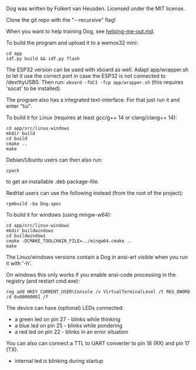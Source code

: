 Dog was written by Folkert van Heusden.
Licensed under the MIT license.


Clone the git repo with the "--recursive" flag!

When you want to help training Dog, see [helping-me-out.md](helping-me-out.md).


To build the program and upload it to a wemos32 mini:

	cd app
	idf.py build && idf.py flash

The ESP32 version can be used with xboard as well.
Adapt app/wrapper.sh to let it use the correct port in case the ESP32 is not connected to /dev/ttyUSB0.
Then run: `xboard -fUCI -fcp app/wrapper.sh` (this requires 'socat' to be installed).

The program also has a integrated text-interface. For that just run it and enter "tui".

To build it for Linux (requires at least gcc/g++ 14 or clang/clang++ 14):

	cd app/src/linux-windows
	mkdir build
	cd build
	cmake ..
	make

Debian/Ubuntu users can then also run:

    cpack

to get an installable .deb package-file.

RedHat users can use the following instead (from the root of the project):

    rpmbuild -ba Dog.spec

To build it for windows (using mingw-w64):

	cd app/src/linux-windows
	mkdir buildwindows
	cd buildwindows
	cmake -DCMAKE_TOOLCHAIN_FILE=../mingw64.cmake ..
	make

The Linux/windows versions contain a Dog in ansi-art visible when you run it with '-h'.

On windows this only works if you enable ansi-code processing in the registry (and restart cmd.exe):

    reg add HKEY_CURRENT_USER\Console /v VirtualTerminalLevel /t REG_DWORD /d 0x00000001 /f


The device can have (optional) LEDs connected:
* a green led on pin 27 - blinks while thinking
* a blue led on pin 25  - blinks while pondering
* a red led on pin 22   - blinks in an error situation

You can also can connect a TTL to UART converter to pin 16 (RX) and pin 17 (TX).

* internal led is blinking during startup
